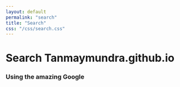 ```yaml
---
layout: default
permalink: "search"
title: "Search"
css: "/css/search.css"
---
```


# Search Tanmaymundra.github.io

### Using the amazing Google

<div id="google-custom-search">
<script>
  (function() {
    var cx = '003677320185773946259:jzwb5csn2lq';
    var gcse = document.createElement('script');
    gcse.type = 'text/javascript';
    gcse.async = true;
    gcse.src = (document.location.protocol == 'https:' ? 'https:' : 'http:') +
        '//www.google.com/cse/cse.js?cx=' + cx;
    var s = document.getElementsByTagName('script')[0];
    s.parentNode.insertBefore(gcse, s);
  })();

</script>
<gcse:searchbox></gcse:searchbox>
<gcse:searchresults></gcse:searchresults>
</div>